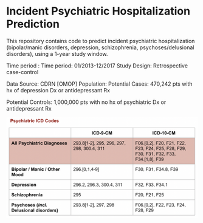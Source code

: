 # Incident Psychiatric Hospitalization Prediction


This repository contains code to predict incident psychiatric hospitalization (bipolar/manic disorders, depression, schizophrenia, psychoses/delusional disorders), using a 1-year study window.

Time period : Time period: 01/2013-12/2017
Study Design: Retrospective case-control

Data Source: CDRN [OMOP]
	Population: 
  Potential Cases: 470,242 pts with hx of depression Dx or antidepressant Rx

Potential Controls: 1,000,000 pts with no hx of psychiatric Dx or antidepressant Rx

 ![INSERT ICD_codes SCREENSHOT HERE](docs/ICD_codes.png)  

